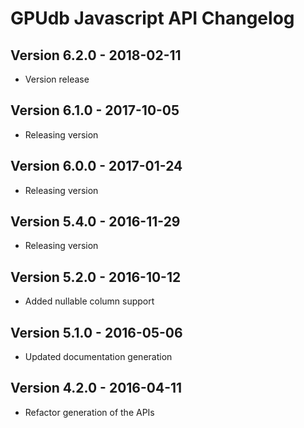 GPUdb Javascript API Changelog
==============================

Version 6.2.0 - 2018-02-11
--------------------------

-   Version release


Version 6.1.0 - 2017-10-05
--------------------------

-   Releasing version


Version 6.0.0 - 2017-01-24
--------------------------

-   Releasing version


Version 5.4.0 - 2016-11-29
--------------------------

-   Releasing version


Version 5.2.0 - 2016-10-12
--------------------------

-   Added nullable column support


Version 5.1.0 - 2016-05-06
--------------------------

-   Updated documentation generation


Version 4.2.0 - 2016-04-11
--------------------------

-   Refactor generation of the APIs

